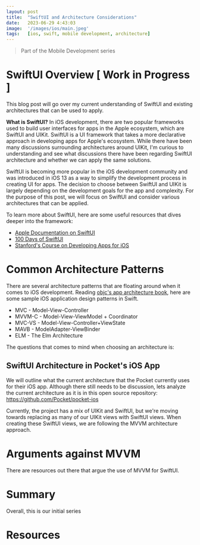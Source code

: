 ```yaml
---
layout: post
title:  "SwiftUI and Architecture Considerations"
date:   2023-06-29 4:43:03
image:  '/images/ios/main.jpeg'
tags:   [ios, swift, mobile development, architecture]
---
```


> Part of the Mobile Development series

# SwiftUI Overview [ Work in Progress ]
This blog post will go over my current understanding of SwiftUI and existing architectures that can be used to apply. 

**What is SwiftUI?**
In iOS development, there are two popular frameworks used to build user interfaces for apps in the Apple ecosystem, which are SwiftUI and UIKit. SwiftUI is a UI framework that takes a more declarative approach in developing apps for Apple's ecosystem. While there have been many discussions surrounding architectures around UIKit, I'm curious to understanding and see what discussions there have been regarding SwiftUI architecture and whether we can apply the same solutions. 

SwiftUI is becoming more popular in the iOS development community and was introduced in iOS 13 as a way to simplify the development process in creating UI for apps. The decision to choose between SwiftUI and UIKit is largely depending on the development goals for the app and complexity. For the purpose of this post, we will focus on SwiftUI and consider various architectures that can be applied.

To learn more about SwiftUI, here are some useful resources that dives deeper into the framework:
* [Apple Documentation on SwiftUI](https://developer.apple.com/documentation/swiftui)
* [100 Days of SwiftUI](https://www.google.com/search?client=safari&rls=en&q=hacking+with+swift&ie=UTF-8&oe=UTF-8)
* [Stanford's Course on Developing Apps for iOS](https://cs193p.sites.stanford.edu)

# Common Architecture Patterns
There are several architecture patterns that are floating around when it comes to iOS development. Reading [objc's app architecture book](https://www.objc.io/books/app-architecture/), here are some sample iOS application design patterns in Swift. 
* MVC - Model-View-Controller
* MVVM-C - Model-View-ViewModel + Coordinator
* MVC-VS - Model-View-Controller+ViewState
* MAVB - ModelAdapter-ViewBinder
* ELM - The Elm Architecture

The questions that comes to mind when choosing an architecture is: 

## SwiftUI Architecture in Pocket's iOS App
We will outline what the current architecture that the Pocket currently uses for their iOS app. Although there still needs to be discussion, lets analyze the current architecture as it is in this open source repository: https://github.com/Pocket/pocket-ios

Currently, the project has a mix of UIKit and SwiftUI, but we're moving towards replacing as many of our UIKit views with SwiftUI views. When creating these SwiftUI views, we are following the MVVM architecture approach. 

# Arguments against MVVM
There are resources out there that argue the use of MVVM for SwiftUI. 

# Summary
Overall, this is our initial series 

# Resources
